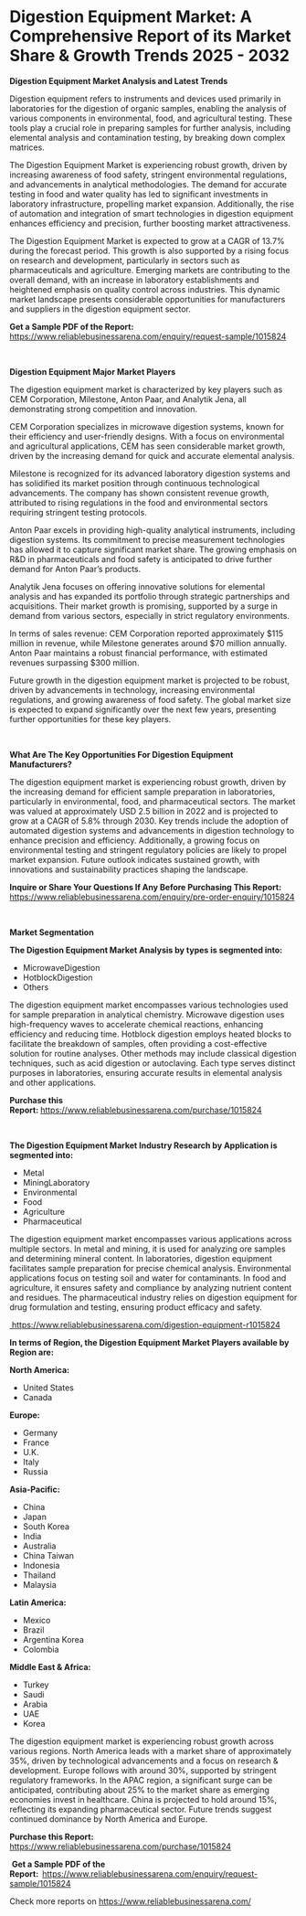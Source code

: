 <p><h1>Digestion Equipment Market: A Comprehensive Report of its Market Share & Growth Trends 2025 - 2032</h1></p><p><strong>Digestion Equipment Market Analysis and Latest Trends</strong></p>
<p><p>Digestion equipment refers to instruments and devices used primarily in laboratories for the digestion of organic samples, enabling the analysis of various components in environmental, food, and agricultural testing. These tools play a crucial role in preparing samples for further analysis, including elemental analysis and contamination testing, by breaking down complex matrices.</p><p>The Digestion Equipment Market is experiencing robust growth, driven by increasing awareness of food safety, stringent environmental regulations, and advancements in analytical methodologies. The demand for accurate testing in food and water quality has led to significant investments in laboratory infrastructure, propelling market expansion. Additionally, the rise of automation and integration of smart technologies in digestion equipment enhances efficiency and precision, further boosting market attractiveness.</p><p>The Digestion Equipment Market is expected to grow at a CAGR of 13.7% during the forecast period. This growth is also supported by a rising focus on research and development, particularly in sectors such as pharmaceuticals and agriculture. Emerging markets are contributing to the overall demand, with an increase in laboratory establishments and heightened emphasis on quality control across industries. This dynamic market landscape presents considerable opportunities for manufacturers and suppliers in the digestion equipment sector.</p></p>
<p><strong>Get a Sample PDF of the Report:&nbsp;</strong> <a href="https://www.reliablebusinessarena.com/enquiry/request-sample/1015824?utm_campaign=3443&utm_medium=2&utm_source=Github&utm_content=ia&utm_term=08042025&utm_id=digestion-equipment">https://www.reliablebusinessarena.com/enquiry/request-sample/1015824</a></p>
<p>&nbsp;</p>
<p><strong>Digestion Equipment Major Market Players</strong></p>
<p><p>The digestion equipment market is characterized by key players such as CEM Corporation, Milestone, Anton Paar, and Analytik Jena, all demonstrating strong competition and innovation. </p><p>CEM Corporation specializes in microwave digestion systems, known for their efficiency and user-friendly designs. With a focus on environmental and agricultural applications, CEM has seen considerable market growth, driven by the increasing demand for quick and accurate elemental analysis.</p><p>Milestone is recognized for its advanced laboratory digestion systems and has solidified its market position through continuous technological advancements. The company has shown consistent revenue growth, attributed to rising regulations in the food and environmental sectors requiring stringent testing protocols.</p><p>Anton Paar excels in providing high-quality analytical instruments, including digestion systems. Its commitment to precise measurement technologies has allowed it to capture significant market share. The growing emphasis on R&D in pharmaceuticals and food safety is anticipated to drive further demand for Anton Paar’s products.</p><p>Analytik Jena focuses on offering innovative solutions for elemental analysis and has expanded its portfolio through strategic partnerships and acquisitions. Their market growth is promising, supported by a surge in demand from various sectors, especially in strict regulatory environments.</p><p>In terms of sales revenue: CEM Corporation reported approximately $115 million in revenue, while Milestone generates around $70 million annually. Anton Paar maintains a robust financial performance, with estimated revenues surpassing $300 million. </p><p>Future growth in the digestion equipment market is projected to be robust, driven by advancements in technology, increasing environmental regulations, and growing awareness of food safety. The global market size is expected to expand significantly over the next few years, presenting further opportunities for these key players.</p></p>
<p>&nbsp;</p>
<p><strong>What Are The Key Opportunities For Digestion Equipment Manufacturers?</strong></p>
<p><p>The digestion equipment market is experiencing robust growth, driven by the increasing demand for efficient sample preparation in laboratories, particularly in environmental, food, and pharmaceutical sectors. The market was valued at approximately USD 2.5 billion in 2022 and is projected to grow at a CAGR of 5.8% through 2030. Key trends include the adoption of automated digestion systems and advancements in digestion technology to enhance precision and efficiency. Additionally, a growing focus on environmental testing and stringent regulatory policies are likely to propel market expansion. Future outlook indicates sustained growth, with innovations and sustainability practices shaping the landscape.</p></p>
<p><strong>Inquire or Share Your Questions If Any Before Purchasing This Report:</strong> <a href="https://www.reliablebusinessarena.com/enquiry/pre-order-enquiry/1015824?utm_campaign=3443&utm_medium=2&utm_source=Github&utm_content=ia&utm_term=08042025&utm_id=digestion-equipment">https://www.reliablebusinessarena.com/enquiry/pre-order-enquiry/1015824</a></p>
<p>&nbsp;</p>
<p><strong>Market Segmentation</strong></p>
<p><strong>The Digestion Equipment Market Analysis by types is segmented into:</strong></p>
<p><ul><li>MicrowaveDigestion</li><li>HotblockDigestion</li><li>Others</li></ul></p>
<p><p>The digestion equipment market encompasses various technologies used for sample preparation in analytical chemistry. Microwave digestion uses high-frequency waves to accelerate chemical reactions, enhancing efficiency and reducing time. Hotblock digestion employs heated blocks to facilitate the breakdown of samples, often providing a cost-effective solution for routine analyses. Other methods may include classical digestion techniques, such as acid digestion or autoclaving. Each type serves distinct purposes in laboratories, ensuring accurate results in elemental analysis and other applications.</p></p>
<p><strong>Purchase this Report:&nbsp;</strong><a href="https://www.reliablebusinessarena.com/purchase/1015824?utm_campaign=3443&utm_medium=2&utm_source=Github&utm_content=ia&utm_term=08042025&utm_id=digestion-equipment">https://www.reliablebusinessarena.com/purchase/1015824</a></p>
<p>&nbsp;</p>
<p><strong>The Digestion Equipment Market Industry Research by Application is segmented into:</strong></p>
<p><ul><li>Metal</li><li>MiningLaboratory</li><li>Environmental</li><li>Food</li><li>Agriculture</li><li>Pharmaceutical</li></ul></p>
<p><p>The digestion equipment market encompasses various applications across multiple sectors. In metal and mining, it is used for analyzing ore samples and determining mineral content. In laboratories, digestion equipment facilitates sample preparation for precise chemical analysis. Environmental applications focus on testing soil and water for contaminants. In food and agriculture, it ensures safety and compliance by analyzing nutrient content and residues. The pharmaceutical industry relies on digestion equipment for drug formulation and testing, ensuring product efficacy and safety.</p></p>
<p><a href="https://www.reliablebusinessarena.com/digestion-equipment-r1015824?utm_campaign=3443&utm_medium=2&utm_source=Github&utm_content=ia&utm_term=08042025&utm_id=digestion-equipment">&nbsp;https://www.reliablebusinessarena.com/digestion-equipment-r1015824</a></p>
<p><strong>In terms of Region, the Digestion Equipment Market Players available by Region are:</strong></p>
<p>
    <p> <strong> North America: </strong>
        <ul>
            <li>United States</li>
            <li>Canada</li>
        </ul>
        </p> 
    <p> <strong> Europe: </strong>
        <ul>
            <li>Germany</li>
            <li>France</li>
            <li>U.K.</li>
            <li>Italy</li>
            <li>Russia</li>
        </ul>
        </p> 
    <p> <strong> Asia-Pacific: </strong>
        <ul>
            <li>China</li>
            <li>Japan</li>
            <li>South Korea</li>
            <li>India</li>
            <li>Australia</li>
            <li>China Taiwan</li>
            <li>Indonesia</li>
            <li>Thailand</li>
            <li>Malaysia</li>
        </ul>
        </p> 
    <p> <strong> Latin America: </strong>
        <ul>
            <li>Mexico</li>
            <li>Brazil</li>
            <li>Argentina Korea</li>
            <li>Colombia</li>
        </ul>
        </p> 
    <p> <strong> Middle East & Africa: </strong>
        <ul>
            <li>Turkey</li>
            <li>Saudi</li>
            <li>Arabia</li>
            <li>UAE</li>
            <li>Korea</li>
        </ul>
    </p>
    </p>
<p><p>The digestion equipment market is experiencing robust growth across various regions. North America leads with a market share of approximately 35%, driven by technological advancements and a focus on research & development. Europe follows with around 30%, supported by stringent regulatory frameworks. In the APAC region, a significant surge can be anticipated, contributing about 25% to the market share as emerging economies invest in healthcare. China is projected to hold around 15%, reflecting its expanding pharmaceutical sector. Future trends suggest continued dominance by North America and Europe.</p></p>
<p><strong>Purchase this Report: </strong><a href="https://www.reliablebusinessarena.com/purchase/1015824?utm_campaign=3443&utm_medium=2&utm_source=Github&utm_content=ia&utm_term=08042025&utm_id=digestion-equipment">https://www.reliablebusinessarena.com/purchase/1015824</a></p>
<p>&nbsp;<strong>Get a Sample PDF of the Report:&nbsp;&nbsp;</strong><a href="https://www.reliablebusinessarena.com/enquiry/request-sample/1015824?utm_campaign=3443&utm_medium=2&utm_source=Github&utm_content=ia&utm_term=08042025&utm_id=digestion-equipment">https://www.reliablebusinessarena.com/enquiry/request-sample/1015824</a></p>
<p><strong></strong></p>
<p>Check more reports on <a href="https://www.reliablebusinessarena.com/?utm_campaign=3443&utm_medium=2&utm_source=Github&utm_content=ia&utm_term=08042025&utm_id=digestion-equipment">https://www.reliablebusinessarena.com/</a></p>
